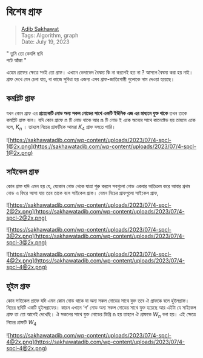 # বিশেষ গ্রাফ

>[Adib Sakhawat](https://sakhawatadib.com) <br>
> Tags: Algorithm, graph <br>
>Date: July 19, 2023



" তুমি তো কেবলি ছবি <br>
পটে আঁকা "

এহেম গ্রাফের ক্ষেত্রে সবই তো গ্রাফ। এখানে ভেদাভেদ বৈষম্য কি না করলেই হত না ? আসলে বৈষম্য করা হয় নাই। গ্রাফ দেখে যেন চেনা যায়, বা কাজে সুবিধা হয় এজন্য এসব গ্রাফ-জাতিগোষ্ঠী গুলোকে নাম দেওয়া হয়েছে।

## **কমপ্লিট গ্রাফ**

যখন কোন গ্রাফ এর **প্রত্যেকটি নোড অন্য সকল নোডের সাথে একটি ইউনিক এজ এর মাধ্যমে যুক্ত থাকে** তখন তাকে কমপ্লিট গ্রাফ বলে। যদি কোন গ্রাফে n টি নোড থাকে আর n টি নোড ই একে অন্যের সাথে কানেক্টেড হয় তাহলে একে বলে, $K_n$ । তাহলে নিচের গ্রাফটিকে আমরা $K_4$ গ্রাফ বলতে পারি।

![https://sakhawatadib.com/wp-content/uploads/2023/07/4-spcl-1@2x.png](https://sakhawatadib.com/wp-content/uploads/2023/07/4-spcl-1@2x.png)

## **সাইকেল গ্রাফ**

কোন গ্রাফ যদি এমন হয় যে, যেকোন নোড থেকে যাত্রা শুরু করলে সবগুলো নোড একবার অতিক্রম করে আবার প্রথম নোড এ ফিরে আসা যায় তবে তাকে বলে সাইকেল গ্রাফ। যেমন নিচের গ্রাফগুলো সাইকেল গ্রাফ,

![https://sakhawatadib.com/wp-content/uploads/2023/07/4-spcl-2@2x.png](https://sakhawatadib.com/wp-content/uploads/2023/07/4-spcl-2@2x.png)

![https://sakhawatadib.com/wp-content/uploads/2023/07/4-spcl-3@2x.png](https://sakhawatadib.com/wp-content/uploads/2023/07/4-spcl-3@2x.png)

![https://sakhawatadib.com/wp-content/uploads/2023/07/4-spcl-4@2x.png](https://sakhawatadib.com/wp-content/uploads/2023/07/4-spcl-4@2x.png)

## **হুইল গ্রাফ**

কোন সাইকেল গ্রাফে যদি এমন কোন নোড থাকে যা অন্য সকল নোডের সাথে যুক্ত তবে ঐ গ্রাফকে বলে হুইলগ্রাফ। নিচের ছবিটি একটি হুইলগ্রাফের। কারন এখানে ‘গ’ নোড অন্য সকল নোডের সাথে যুক্ত হয়েছে আর এইটা যে সাইকেল গ্রাফ তা তো আগেই দেখেছি। ঐ সকলের সাথে যুক্ত নোডের ডিগ্রি n হয় তাহলে ঐ গ্রাফকে $W_n$ বলা হয়। এই ক্ষেত্রে নিচের গ্রাফটি $W_4$

![https://sakhawatadib.com/wp-content/uploads/2023/07/4-spcl-4@2x.png](https://sakhawatadib.com/wp-content/uploads/2023/07/4-spcl-4@2x.png)
